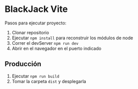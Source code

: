 # BlackJack Vite

Pasos para ejecutar proyecto:

1. Clonar repositorio
2. Ejecutar ```npm install``` para reconstruir los módulos de node
3. Correr el devServer ```npm run dev```
4. Abrir en el navegador en el puerto indicado

## Producción

1. Ejecutar ```npm run build```
2. Tomar la carpeta ```dist``` y desplegarla